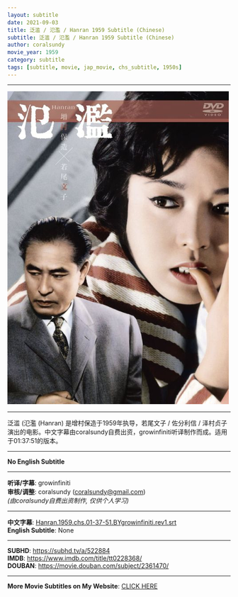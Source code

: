 ```yaml
---
layout: subtitle
date: 2021-09-03
title: 泛滥 / 氾濫 / Hanran 1959 Subtitle (Chinese)
subtitle: 泛滥 / 氾濫 / Hanran 1959 Subtitle (Chinese)
author: coralsundy
movie_year: 1959
category: subtitle
tags: [subtitle, movie, jap_movie, chs_subtitle, 1950s]
---
```


------

<img src="../assets/tt0228368.jpg" alt="tt0228368_cover_art" />

------

泛滥 (氾濫 (Hanran) 是增村保造于1959年执导，若尾文子 / 佐分利信 / 泽村贞子演出的电影。中文字幕由coralsundy自费出资，growinfiniti听译制作而成。适用于01:37:51的版本。

------

**No English Subtitle**

------

**听译/字幕**: growinfiniti<br>
**审核/调整**: coralsundy (coralsundy@gmail.com)<br>
*(由coralsundy自费出资制作, 仅供个人学习)*

------

**中文字幕**: [Hanran.1959.chs.01-37-51.BYgrowinfiniti.rev1.srt](../subtitles/Hanran.1959.chs.01-37-51.BYgrowinfiniti.rev1.srt)<br>
**English Subtitle**: None

------

**SUBHD**: <https://subhd.tv/a/522884><br>
**IMDB**: <https://www.imdb.com/title/tt0228368/><br>
**DOUBAN**: <https://movie.douban.com/subject/2361470/>

------

**More Movie Subtitles on My Website**: <a href='{% post_url 2021-01-10-subtitles-summary-list %}'>CLICK HERE</a>


